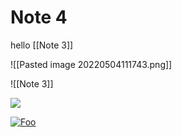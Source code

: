 # Note 4
hello [[Note 3]]

![[Pasted image 20220504111743.png]]

![[Note 3]]


[<img src="http://www.google.com.au/images/nav_logo7.png">](http://google.com.au/)


[![Foo](http://www.google.com.au/images/nav_logo7.png)](http://google.com.au/)

